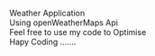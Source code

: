Weather Application 
<br> 
Using openWeatherMaps Api
<br>
Feel free to use my code to Optimise 
<br>
Hapy Coding ....... 
